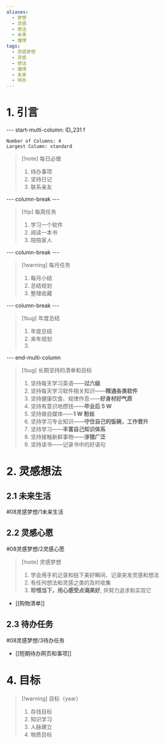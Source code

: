 ```yaml
---
aliases:
  - 梦想
  - 灵感
  - 想法
  - 未来
  - 憧憬
tags:
  - 灵感梦想
  - 灵感
  - 想法
  - 憧憬
  - 未来
  - 待办
---
```

# 1. 引言

--- start-multi-column: ID_231 f
```column-settings
Number of Columns: 4
Largest Column: standard
```

> [!note] 每日必做
> 1. 待办事项
> 2. 坚持日记
> 3. 联系亲友

--- column-break ---

> [!tip] 每周任务
> 1. 学习一个软件
> 2. 阅读一本书
> 3. 陪陪家人


--- column-break ---

> [!warning] 每月任务
> 1. 每月小结
> 2. 总结规划
> 3. 整理收藏


--- column-break ---

>[!bug] 年度总结
>1. 年度总结
>2. 来年规划
>3. 



--- end-multi-column

> [!bug] 长期坚持的清单和目标
> 1. 坚持每天学习英语——**过六级**
> 2. 坚持每天学习软件相关知识——**精通各类软件**
> 3. 坚持健康饮食、规律作息——**好身材好气质**
> 4. 坚持有意识地攒钱——**毕业后 5 W**
> 5. 坚持做自媒体——**1 W 粉丝**
> 6. 坚持学习专业知识——**守住自己的饭碗，工作晋升**
> 7. 坚持学习——**丰富自己知识体系**
> 8. 坚持接触新鲜事物——**涉猎广泛**
> 9. 坚持读书——记录书中的好语句


# 2. 灵感想法
## 2.1 未来生活 
#08灵感梦想/1未来生活 

## 2.2 灵感心愿
#08灵感梦想/2灵感心愿
> [!note] 灵感梦想
> 1. 学会用手机记录和拍下美好瞬间、记录突发灵感和想法
> 2. 有任何想法和灵感之类的及时收集
> 3. **珍惜当下，用心感受点滴美好**, 并努力追求和实现它
- [[购物清单]] 
## 2.3 待办任务 
#08灵感梦想/3待办任务

-  [[短期待办网页和事项]]

# 4. 目标
> [!warning] 目标（year）
> 1. 存钱目标 
> 2. 知识学习 
> 3. 人脉建立 
> 4. 物质目标 

